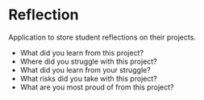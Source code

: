 # Reflection

Application to store student reflections on their projects.

- What did you learn from this project?
- Where did you struggle with this project?
- What did you learn from your struggle?
- What risks did you take with this project?
- What are you most proud of from this project?

